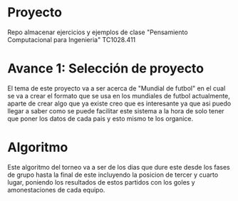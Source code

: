 # Proyecto
Repo almacenar ejercicios y ejemplos de clase "Pensamiento Computacional para Ingenieria" TC1028.411

# Avance 1: Selección de proyecto
El tema de este proyecto va a ser acerca de "Mundial de futbol" en el cual se va a crear el formato que se usa en los mundiales de futbol actualmente, aparte de crear algo que ya existe creo que es interesante ya que asi puedo llegar a saber como se puede facilitar este sistema a la hora de solo tener que poner los datos de cada pais y esto mismo te los organice.

# Algoritmo
Este algoritmo del torneo va a ser de los dias que dure este desde los fases de grupo hasta la final de este incluyendo la posicion de tercer y cuarto lugar, poniendo los resultados de estos partidos con los goles y amonestaciones de cada equipo.
